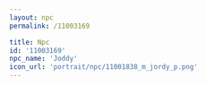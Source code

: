 ```yaml
---
layout: npc
permalink: /11003169

title: Npc
id: '11003169'
npc_name: 'Joddy'
icon_url: 'portrait/npc/11001838_m_jordy_p.png'
---
```

